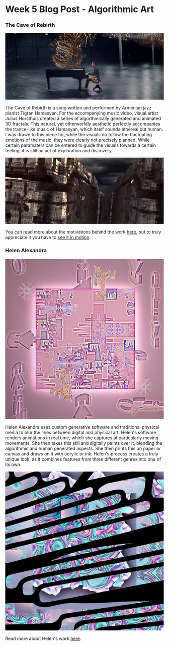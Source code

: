 # Week 5 Blog Post - Algorithmic Art

### The Cave of Rebirth

![Cave of Rebirth with Piano](images/CaveOfRebirth_Piano.png "Cave of Rebirth with Piano")

The Cave of Rebirth is a song written and performed by Armenian jazz pianist Tigran Hamasyan. For the accompanying music video, visual artist Julius Horsthuis created a series of algorthmically generated and animated 3D fractals. This natural, yet otherworldly aesthetic perfectly accompanies the trance-like music of Hamasyan, which itself sounds ethereal but human. I was drawn to this piece for, while the visuals do follow the fluctuating emotions of the music, they were clearly not precisely planned. While certain paramaters can be entered to guide the visuals towards a certain feeling, it is still an act of exploration and discovery.

![Cave of Rebirth](images/CaveOfRebirth.png "Cave of Rebirth")

You can read more about the motivations behind the work [here](https://www.vice.com/en_us/article/53q75k/tigran-hamasyan-solo-jazz-fractal-universe-music-video), but to truly appreciate it you have to [see it in motion](https://www.youtube.com/watch?v=KtMDfBPghgE).

### Helen Alexandra

![Helen Alexandra - Induction Lodge](images/alexandra_acrylic.jpg "Helen Alexandra - Induction Lodge")

Helen Alexandra uses custom generative software and traditional physical media to blur the lines between digital and physical art. Helen's software renders animations in real time, which she captures at particularly moving movements. She then takes this still and digitally paints over it, blending the algorithmic and human generated aspects. She then prints this on paper or canvas and draws on it with acrylic or ink. Helen's process creates a truly unique look, as it combines features from three different genres into one of its own.

![Helen Alexandra Ink](images/alexandra_ink.jpg "Helen Alexandra Ink")

Read more about Helen's work [here](https://www.vice.com/en_us/article/78e5qb/generative-paintings-acrylic-algorithms-helen-alexandra).